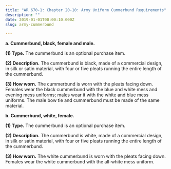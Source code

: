 ```yaml
---
title: "AR 670-1: Chapter 20-10: Army Uniform Cummerbund Requirements"
description: ""
date: 2019-01-01T00:00:10.000Z
slug: army-cummerbund

---
```


<strong>a. Cummerbund, black, female and male.</strong>

<strong>(1) Type.</strong> The cummerbund is an optional purchase item.

<strong>(2) Description.</strong> The cummerbund is black, made of a commercial design, in silk or satin material, with four or five pleats running the entire length of the cummerbund.

<strong>(3) How worn.</strong> The cummerbund is worn with the pleats facing down. Females wear the black cummerbund with the blue and white mess and evening mess uniforms; males wear it with the white and blue mess uniforms. The male bow
tie and cummerbund must be made of the same material.

<strong>b. Cummerbund, white, female.</strong>

<strong>(1) Type.</strong> The cummerbund is an optional purchase item.

<strong>(2) Description.</strong> The cummerbund is white, made of a commercial design, in silk or satin material, with four or five pleats running the entire length of the cummerbund.

<strong>(3) How worn.</strong> The white cummerbund is worn with the pleats facing down. Females wear the white cummerbund with the all-white mess uniform.
